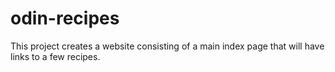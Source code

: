 # odin-recipes

This project creates a website consisting of a main index page that will have links to a few recipes.